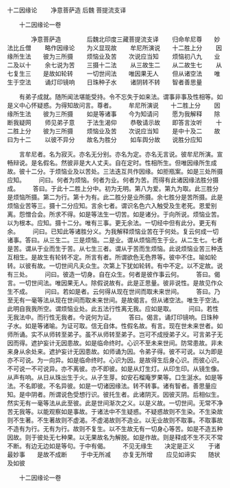   十二因缘论
　　净意菩萨造  后魏 菩提流支译




　　十二因缘论一卷

　　　　净意菩萨造
　　　　后魏北印度三藏菩提流支译
　　归命牟尼尊　　妙法比丘僧
　　略作因缘论　　为义显现故
　　牟尼所演说　　十二胜上分
　　因缘所生法　　彼为三所摄
　　烦恼业及苦　　次说应当知
　　烦恼初八九　　业二及以十
　　余七说为苦　　三摄十二法
　　从三故生二　　从二故生七
　　从七复生三　　是故如轮转
　　一切世间法　　唯因果无人
　　但从诸空法　　唯生于空法
　　诵灯印镜响　　日珠种子水
　　诸阴转不转　　智者善思量

　　有弟子成就。随所闻法堪能受持。令不忘失于如来法。谓事非事及性相等。如是义中心怀疑惑。为得知故问言。尊者。
　　牟尼所演说　　十二胜上分
　　因缘所生法　　彼为三所摄
　　如是等诸事　　今为知请问
　　愿为我解释　　除断我疑网
　　师见弟子意　　于法生渴仰
　　恭敬请示故　　即答言汝听
　　十二胜上分　　彼为三所摄
　　烦恼业及苦　　次说应当知
　　是中十及二　　故曰为十二
　　以彼不异分　　故名为胜分
　　如车舆分故　　说胜分应知

　　言牟尼者。名为寂灭。亦名无分别。亦名为定。亦名无言说。彼牟尼所演。宣畅辩说。是名假名。然彼非是大人丈夫。自在定时。性相所生。但唯因缘所生成故。彼十二分。于烦恼业及以苦处。三法迭互共作因缘。如拒瓶案。如是三处所摄应知。
　　问曰。何者为烦恼。何者为业。何者为苦。而得有此诸因缘法胜分摄成。
　　答曰。于此十二胜上分中。初为无明。第八为爱。第九为取。此三胜分是烦恼所摄。第二为行。第十为有。此二胜分是业所摄。余七胜分是苦所摄。此是烦恼业苦等三。摄十二分应知。言余七者。谓识名色六入触受及生老死。恩爱别离。怨憎合会。所求不得。如是等法生一切苦。如是诸分。于向所说。烦恼业苦。以为根本。应知。摄十二分。唯有三事。更无余法。一切经中但有此分。更无有余。
　　问曰。已知此等诸胜分义。为我解释烦恼业苦在于何处。复云何成一切诸事。答曰。从三生二。三是烦恼。二是业。谓从烦恼而生于业。从二生七。七者是苦。谓从于业而生于苦。从七生三者。谓从于苦而生烦恼。此说烦恼业苦三种迭互相生。是故生有轮转不定。所言有者。所谓欲色无色界等。彼中不住。喻如轮转。以彼有故。一切世间凡夫众生。次第上下犹如轮转。有中不定。以不定故。说有三处。
　　问曰。彼造一切身。自在众生。何者是彼作事云何。
　　答曰。偈言。一切世间法。唯因果无人。除假说故有。此是正思量。彼非说性。是故见作众生不成。
　　问曰。若如是者。云何得从现在世间而取未来世间。
　　答曰。乃至无有一毫等法从现在世间而取未来世间。是故偈言。但从诸空法。唯生于空法。此明自我我所空。谓烦恼业处。此五法行性离无我。应如是取。
　　问曰。若性无我法中。而行性无我者。今说何为证。
　　答曰。偈言。诵灯印镜响。日珠种子水。如是等诸喻。为证可取。信无自体。性假名故。有言。现在世未来世者。如师所诵。实不从师转至弟子。虽不从师转至弟子。岂可不成授弟子义。可言弟子无因而得。遮护妄计无因患故。如是临命终时。心识不至未来世间。防常患故。非未来身从余处来。遮护妄计无因患故。如师诵为因。令弟子得。彼不可说。以为即是亦不可说。为一向异。如是临命终时。心识为因。是故得生后身心识。而彼心识。不可说一不可说异。亦不离彼。亦不即彼。如是从灯生灯。从印生印。从镜生像。从声有响。从日从珠出生于火。从子生芽。如安石榴庵罗果等。口生涎水。如是等法。不名即彼。不名异彼。如是一切诸因缘法。转不转事。诸有智者。善思量应知。是中阴者。所谓说色受想行识。彼托生者。此诸阴灭。因彼灭阴。后相似生。然实无有一毫等法从此至彼。此是世间渐次之义。以是义故。一切世间。无常不净苦无我等。以能观察如是事故。于诸法中不生疑惑。不疑惑故则不生染。不生染故则不生著。不生著故则不虚渴。不虚渴故则不造业。以无业故则不取事。不取事故不造有为行。无有为行。故则不复生。以不生故无有一切身心等苦。如是不造五种因故。则于彼处无七种果。以无果故名为解脱。如是作故。则是释成不生不灭不常不断。有边无边如是等句。于中有偈。
　　不见无缘生　　决定是正义
　　于诸最妙事　　是故不成断
　　于中无所减　　亦复无所增
　　应见如谛实　　随状及如彼


　　十二因缘论一卷


